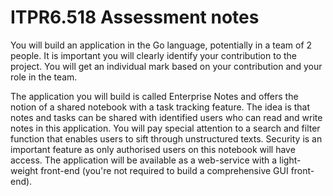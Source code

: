 # ITPR6.518 Assessment notes

You will build an application in the Go language, potentially in a team of 2 people. It is important you will clearly identify your contribution to the project. You will get an individual mark based on your contribution and your role in the team.

The application you will build is called Enterprise Notes and offers the notion of a shared notebook with a task tracking feature. The idea is that notes and tasks can be shared with identified users who can read and write notes in this application. You will pay special attention to a search and filter function that enables users to sift through unstructured texts. Security is an important feature as only authorised users on this notebook will have access. The application will be available as a web-service with a light-weight front-end (you're not required to build a comprehensive GUI front-end).